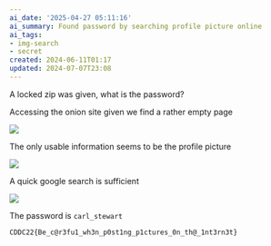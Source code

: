 ```yaml
---
ai_date: '2025-04-27 05:11:16'
ai_summary: Found password by searching profile picture online
ai_tags:
- img-search
- secret
created: 2024-06-11T01:17
updated: 2024-07-07T23:08
---
```


A locked zip was given, what is the password?

Accessing the onion site given we find a rather empty page

![](https://res.cloudinary.com/kumonochisanaka/image/upload/v1718083485/2024/06/feddfb041807780fe0995dd4bfd9f1a4.png)

The only usable information seems to be the profile picture

![](https://res.cloudinary.com/kumonochisanaka/image/upload/v1718083486/2024/06/394eefe79b27302c0bb4f94f677861e5.webp)

A quick google search is sufficient

![](https://res.cloudinary.com/kumonochisanaka/image/upload/v1718083486/2024/06/d472d89b826d580937ad198a140b9df2.png)

The password is `carl_stewart`

```flag
CDDC22{Be_c@r3fu1_wh3n_p0st1ng_p1ctures_0n_th@_1nt3rn3t}
```